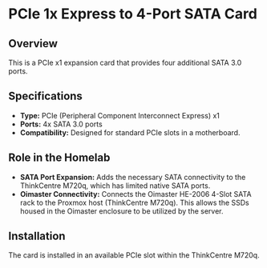 # PCIe 1x Express to 4-Port SATA Card

## Overview

This is a PCIe x1 expansion card that provides four additional SATA 3.0 ports.

## Specifications

* **Type:** PCIe (Peripheral Component Interconnect Express) x1
* **Ports:** 4x SATA 3.0 ports
* **Compatibility:** Designed for standard PCIe slots in a motherboard.

## Role in the Homelab

* **SATA Port Expansion:** Adds the necessary SATA connectivity to the ThinkCentre M720q, which has limited native SATA ports.
* **Oimaster Connectivity:** Connects the Oimaster HE-2006 4-Slot SATA rack to the Proxmox host (ThinkCentre M720q). This allows the SSDs housed in the Oimaster enclosure to be utilized by the server.

## Installation

The card is installed in an available PCIe slot within the ThinkCentre M720q.
